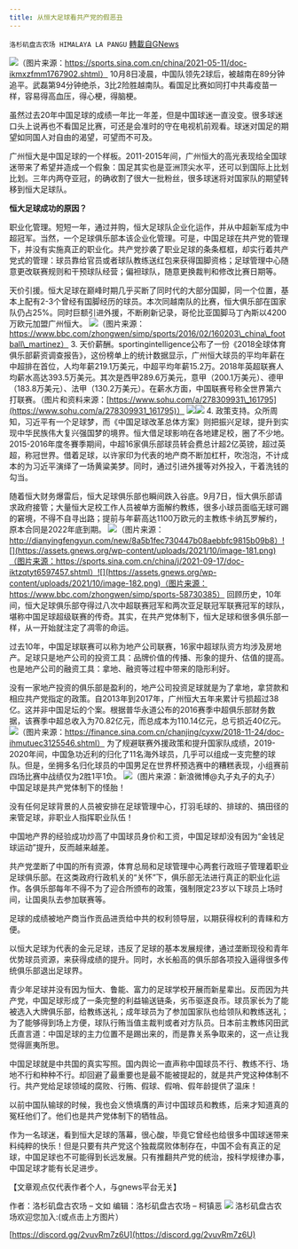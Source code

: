 ```yaml
---
title: 从恒大足球看共产党的假恶丑
---
```

`洛杉矶盘古农场 HIMALAYA LA PANGU` [轉載自GNews](https://gnews.org/zh-hans/1585193/)

![](https://assets.gnews.org/wp-content/uploads/2021/10/225.png)（图片来源：https://sports.sina.com.cn/china/2021-05-11/doc-ikmxzfmm1767902.shtml）
10月8日凌晨，中国队领先2球后，被越南在89分钟追平。武磊第94分钟绝杀，3比2险胜越南队。看国足比赛如同打中共毒疫苗一样，容易得高血压，得心梗，得脑梗。

虽然过去20年中国足球的成绩一年比一年差，但是中国球迷一直没变。很多球迷口头上说再也不看国足比赛，可还是会准时的守在电视机前观看。球迷对国足的期望如同国人对自由的渴望，可望而不可及。

广州恒大是中国足球的一个样板。2011-2015年间，广州恒大的高光表现给全国球迷带来了希望并造成一个假象：国足其实也是亚洲顶尖水平，还可以到国际上比划比划。三年内两夺亚冠，的确收割了很大一批粉丝，很多球迷将对国家队的期望转移到恒大足球队。

**恒大足球成功的原因？**

职业化管理。短短一年，通过并购，恒大足球队企业化运作，并从中超新军成为中超冠军。当然，一个足球俱乐部本该企业化管理。可是，中国足球在共产党的管理下，并没有实施真正的职业化。共产党抄袭了职业足球的条条框框，却实行着共产党式的管理：球员靠给官员或者球队教练送红包来获得国脚资格；足球管理中心随意更改联赛规则和干预球队经营；偏袒球队，随意更换裁判和修改比赛日期等。

天价引援。恒大足球在巅峰时期几乎买断了同时代的大部分国脚，同一个位置，基本上配有2-3个曾经有国脚经历的球员。本次同越南队的比赛，恒大俱乐部在国家队仍占25%。同时巨额引进外援，不断刷新记录，哥伦比亚国脚马丁內斯以4200万欧元加盟广州恒大。
![](https://assets.gnews.org/wp-content/uploads/2021/10/image-177.png)（图片来源：https://www.bbc.com/zhongwen/simp/sports/2016/02/160203\_china\_football\_martinez）
3. 天价薪酬。sportingintelligence公布了一份《2018全球体育俱乐部薪资调查报告》，这份榜单上的统计数据显示，广州恒大球员的平均年薪在中超排在首位，人均年薪219.1万美元，中超平均年薪15.2万。2018年英超联赛人均薪水高达393.5万美元。其次是西甲289.6万美元，意甲（200.1万美元）、德甲（183.8万美元）、法甲（130.2万美元）。在薪水方面，中国联赛号称全世界第六打联赛。（图片和资料来源：[https://www.sohu.com/a/278309931\_161795](https://www.sohu.com/a/278309931_161795)）
![](https://assets.gnews.org/wp-content/uploads/2021/10/image-178.png)![](https://assets.gnews.org/wp-content/uploads/2021/10/image-179.png)
4. 政策支持。众所周知，习近平有一个足球梦，而《中国足球改革总体方案》则把振兴足球，提升到实现中华民族伟大复兴强国梦的境界。恒大借足球影响在各地建足校，圈了不少地。2015-2016年度冬賽季期间，中超16家俱乐部球员转会费总计超2亿英镑，超过英超，称冠世界。借着足球，以许家印为代表的地产商不断加杠杆，吹泡泡，不计成本的为习近平演绎了一场黄粱美梦。同时，通过引进外援等对外投入，干着洗钱的勾当。

随着恒大财务爆雷后，恒大足球俱乐部也瞬间跌入谷底。9月7日，恒大俱乐部请求政府接管；大量恒大足校工作人员被单方面解约教练，很多小球员面临无球可踢的窘境，不得不自寻出路；提前与年薪高达1100万欧元的主教练卡纳瓦罗解约，原本合同是2022年底到期。
![](https://assets.gnews.org/wp-content/uploads/2021/10/image-180.png)（图片来源：http://dianyingfengyun.com/new/8a5b1fec730447b08aebbfc9815b09b8）![](https://assets.gnews.org/wp-content/uploads/2021/10/image-181.png)（图片来源：https://sports.sina.com.cn/china/j/2021-09-17/doc-iktzqtyt6597457.shtml）![](https://assets.gnews.org/wp-content/uploads/2021/10/image-182.png)（图片来源：https://www.bbc.com/zhongwen/simp/sports-58730385）
回顾历史，10年间，恒大足球俱乐部夺得过八次中超联赛冠军和两次亚足联冠军联赛冠军的球队，堪称中国足球超级联赛的传奇。其实，在共产党体制下，恒大足球和很多俱乐部一样，从一开始就注定了凋零的命运。

过去10年，中国足球联赛可以称为地产公司联赛，16家中超球队资方均涉及房地产。足球只是地产公司的投资工具：品牌价值的传播、形象的提升、估值的提高。也是地产公司的融资工具：拿地、融资等过程中带来的隐形利好。

没有一家地产投资的俱乐部是盈利的，地产公司投资足球就是为了拿地，拿贷款和相应共产党指定的政策。自2013年到2017年，广州恒大五年来累计亏损超过38亿。这并非中国足坛的个案。根据普华永道公布的2016赛季中超俱乐部财务数据，该赛季中超总收入为70.82亿元，而总成本为110.14亿元，总亏损近40亿元。
![](https://assets.gnews.org/wp-content/uploads/2021/10/image-183.png)（图片来源：https://finance.sina.com.cn/chanjing/cyxw/2018-11-24/doc-ihmutuec3125546.shtml）
为了规避联赛外援政策和提升国家队成绩，2019-2020年间，中国急功近利的归化了11名海外球员，几乎可以组成一支完整的球队。但是，坐拥多名归化球员的中国男足在世界杯预选赛中的糟糕表现，小组赛前四场比赛中战绩仅为2胜1平1负。
![](https://assets.gnews.org/wp-content/uploads/2021/10/image-184.png)（图片来源：新浪微博@丸子丸子的丸子）
中国足球是共产党体制下的怪胎！

没有任何足球背景的人员被安排在足球管理中心，打羽毛球的、排球的、搞田径的来管足球，非职业人指挥职业队伍！

中国地产界的经验成功炒高了中国球员身价和工资，中国足球却没有因为“金钱足球运动”提升，反而越来越差。

共产党垄断了中国的所有资源，体育总局和足球管理中心两套行政班子管理着职业足球俱乐部。在这类政府行政机关的“关怀”下，俱乐部无法进行真正的职业化运作。各俱乐部每年不得不为了迎合所颁布的政策，强制限定23岁以下球员上场时间，让国奥队去参加联赛等。

足球的成绩被地产商当作贡品进贡给中共的权利领导层，以期获得权利的青睐和方便。

以恒大足球为代表的金元足球，违反了足球的基本发展规律，通过垄断现役和青年优势球员资源，来获得成绩的提升。同时，水长船高的俱乐部各项投入逼得很多传统俱乐部退出足球界。

青少年足球并没有因为恒大、鲁能、富力的足球学校开展而新星辈出。反而因为共产党，中国足球形成了一条完整的利益输送链条，劣币驱逐良币。球员家长为了能被选入大牌俱乐部，给教练送礼；成年球员为了参加国家队也给领队和教练送礼；为了能够得到场上方便，球队行贿当值主裁判或者对方队员。日本前主教练冈田武氏直言道：中国足球的主力位置不是踢出来的，而是靠关系争取来的，这一点让我觉得匪夷所思。

中国足球就是中共国的真实写照。国内舆论一直声称中国球员不行、教练不行、场地不行和种种不行。却回避了最重要也是最不能被提起的，就是共产党这种体制不行。共产党给足球领域的腐败、行贿、假球、假哨、假年龄提供了温床！

以前中国队输球的时候，我也会义愤填膺的声讨中国球员和教练，后来才知道真的冤枉他们了。他们也是共产党体制下的牺牲品。

作为一名球迷，看到恒大足球的落幕，很心酸，毕竟它曾经也给很多中国球迷带来料纯粹的快乐！但是只要有共产党这个独裁腐败体制存在，中国不会有真正的足球，中国足球也不可能得到长远发展。只有推翻共产党的统治，按科学规律办事，中国足球才能有长足进步。

【文章观点仅代表作者个人，与gnews平台无关】

作者：洛杉矶盘古农场 – 文如
编辑：洛杉矶盘古农场 – 柯镇恶
![](https://assets.gnews.org/wp-content/uploads/2021/03/WhatsApp-Image-2021-06-26-at-22.05.30.jpeg)
洛杉矶盘古农场欢迎您加入:(或点击上方图片）

[https://discord.gg/2vuvRm7z6U](https://discord.gg/2vuvRm7z6U)
